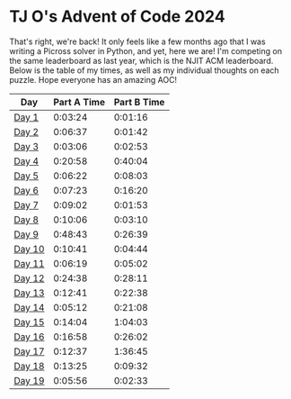 # TJ O's Advent of Code 2024

That's right, we're back! It only feels like a few months ago that I was writing a Picross solver in Python, and yet, here we are! I'm competing on the same leaderboard as last year, which is the NJIT ACM leaderboard. Below is the table of my times, as well as my individual thoughts on each puzzle. Hope everyone has an amazing AOC!

| Day | Part A Time | Part B Time |
|---|---|---|
| [Day 1](notes/01.md) | 0:03:24 | 0:01:16 |
| [Day 2](notes/02.md) | 0:06:37 | 0:01:42 |
| [Day 3](notes/03.md) | 0:03:06 | 0:02:53 |
| [Day 4](notes/04.md) | 0:20:58 | 0:40:04 |
| [Day 5](notes/05.md) | 0:06:22 | 0:08:03 |
| [Day 6](notes/06.md) | 0:07:23 | 0:16:20 |
| [Day 7](notes/07.md) | 0:09:02 | 0:01:53 |
| [Day 8](notes/08.md) | 0:10:06 | 0:03:10 |
| [Day 9](notes/09.md) | 0:48:43 | 0:26:39 |
| [Day 10](notes/10.md) | 0:10:41 | 0:04:44 |
| [Day 11](notes/11.md) | 0:06:19 | 0:05:02 |
| [Day 12](notes/12.md) | 0:24:38 | 0:28:11 |
| [Day 13](notes/13.md) | 0:12:41 | 0:22:38 |
| [Day 14](notes/14.md) | 0:05:12 | 0:21:08 |
| [Day 15](notes/15.md) | 0:14:04 | 1:04:03 |
| [Day 16](notes/16.md) | 0:16:58 | 0:26:02 |
| [Day 17](notes/17.md) | 0:12:37 | 1:36:45 |
| [Day 18](notes/18.md) | 0:13:25 | 0:09:32 |
| [Day 19](notes/19.md) | 0:05:56 | 0:02:33 |